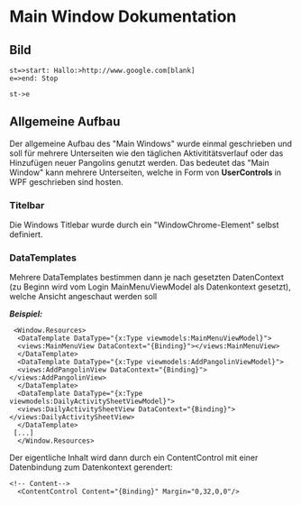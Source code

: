 ﻿# Main Window Dokumentation

## Bild

```flowchart
st=>start: Hallo:>http://www.google.com[blank]
e=>end: Stop

st->e
```

## Allgemeine Aufbau

Der allgemeine Aufbau des "Main Windows" wurde einmal geschrieben und soll für mehrere Unterseiten wie den täglichen Aktivititätsverlauf oder das Hinzufügen neuer Pangolins genutzt werden. Das bedeutet das "Main Window" kann mehrere Unterseiten, welche in Form von **UserControls** in WPF geschrieben sind hosten.

### Titelbar

Die Windows Titlebar wurde durch ein "WindowChrome-Element" selbst definiert.

### DataTemplates

Mehrere DataTemplates bestimmen dann je nach gesetzten DatenContext (zu Beginn wird vom Login MainMenuViewModel als Datenkontext gesetzt), welche Ansicht angeschaut werden soll

***Beispiel:***

     <Window.Resources>
      <DataTemplate DataType="{x:Type viewmodels:MainMenuViewModel}">
      <views:MainMenuView DataContext="{Binding}"></views:MainMenuView>
      </DataTemplate>
      <DataTemplate DataType="{x:Type viewmodels:AddPangolinViewModel}">
      <views:AddPangolinView DataContext="{Binding}"></views:AddPangolinView>
      </DataTemplate>
      <DataTemplate DataType="{x:Type viewmodels:DailyActivitySheetViewModel}">
      <views:DailyActivitySheetView DataContext="{Binding}"></views:DailyActivitySheetView>
      </DataTemplate>
     [...]
      </Window.Resources>

Der eigentliche Inhalt wird dann durch ein ContentControl mit einer Datenbindung zum Datenkontext gerendert:

    <!-- Content-->
      <ContentControl Content="{Binding}" Margin="0,32,0,0"/>

